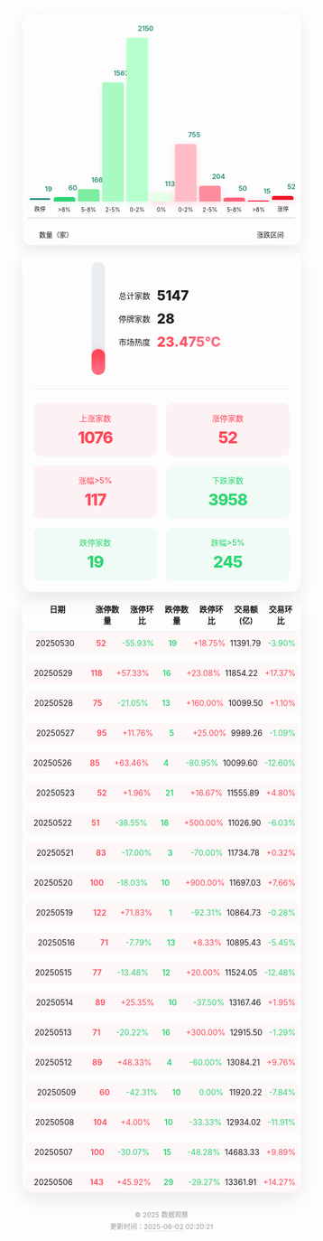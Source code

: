 <div style="margin:0;padding:10px 5px;font-family:'Inter',-apple-system,BlinkMacSystemFont,sans-serif;">
  <div style="margin:0 auto;margin-bottom:10px;border-radius:16px;padding:10px;box-shadow:0 8px 24px rgba(0,0,0,0.08);">
    <div style="display:flex;flex-direction:column;gap:20px;">
      <div style="height:350px;display:flex;align-items:flex-end;justify-content:space-around;border-bottom:2px solid #e0e0e0;">
        <div style="width:8%;text-align:center;">
            <div style="height:3px;background:#218c74;border-radius:4px 4px 0 0;transition:all 0.3s ease;
                  box-shadow:0 4px 12px rgba(33,140,116,0.2);position:relative;">
              <span style=" position:absolute;top:-24px;left:50%; font-size:12px;color:#218c74;font-weight:600;display:inline-block;width:30px; ">19</span>
            </div>
            <p style="font-size:10px;margin:8px 0;">跌停</p>
        </div>
        <div style="width:8%;text-align:center;">
            <div style="height:8px;background:#2ed573;border-radius:4px 4px 0 0;transition:all 0.3s ease;
                box-shadow:0 4px 12px rgba(123,237,159,0.2);position:relative;">
              <span style=" position:absolute;top:-24px;left:50%; font-size:12px;color:#218c74;font-weight:600;display:inline-block;width:30px; ">60</span>
            </div>
            <p style="font-size:10px;margin:8px 0;">&gt;8%</p>
        </div>
        <div style="width:8%;text-align:center;">
            <div style="height:22px;background:#7bed9f;border-radius:4px 4px 0 0;transition:all 0.3s ease;
                box-shadow:0 4px 12px rgba(123,237,159,0.2);position:relative;">
              <span style=" position:absolute;top:-24px;left:50%; font-size:12px;color:#218c74;font-weight:600;display:inline-block;width:30px; ">166</span>
            </div>
            <p style="font-size:10px;margin:8px 0;"><span style="border-bottom:1px dashed #ccc;" t="5" times="">5-8</span>%</p>
        </div>
        <div style="width:8%;text-align:center;">
            <div style="height:211px;background:#a8fac2;border-radius:4px 4px 0 0;transition:all 0.3s ease;
                box-shadow:0 4px 12px rgba(123,237,159,0.2);position:relative;">
              <span style=" position:absolute;top:-24px;left:50%; font-size:12px;color:#218c74;font-weight:600;display:inline-block;width:30px; ">1563</span>
            </div>
            <p style="font-size:10px;margin:8px 0;"><span style="border-bottom: 1px dashed rgb(204, 204, 204); position: relative;" t="5" times="">2-5</span>%</p>
        </div>
        <div style="width:8%;text-align:center;">
            <div style="height:290px;background:#b6ffcd;border-radius:4px 4px 0 0;transition:all 0.3s ease;
                box-shadow:0 4px 12px rgba(123,237,159,0.2);position:relative;">
              <span style=" position:absolute;top:-24px;left:50%; font-size:12px;color:#218c74;font-weight:600;display:inline-block;width:30px; ">2150</span>
            </div>
            <p style="font-size:10px;margin:8px 0;">0-2%</p>
          </div>
        <div style="width:8%;text-align:center;">
            <div style="height:15px;background:#e5ffe7;border-radius:4px 4px 0 0;transition:all 0.3s ease;
                box-shadow:0 4px 12px rgba(255,71,87,0.2);position:relative;">
              <span style=" position:absolute;top:-24px;left:50%; font-size:12px;color:#218c74;font-weight:600;display:inline-block;width:30px; ">113</span>
            </div>
            <p style="font-size:10px;margin:8px 0;">0%</p>
        </div>
        <div style="width:8%;text-align:center;">
            <div style="height:102px;background:#ffbcc6;border-radius:4px 4px 0 0;transition:all 0.3s ease;
                box-shadow:0 4px 12px rgba(255,71,87,0.2);position:relative;">
              <span style=" position:absolute;top:-24px;left:50%; font-size:12px;color:#218c74;font-weight:600;display:inline-block;width:30px; ">755</span>
            </div>
            <p style="font-size:10px;margin:8px 0;">0-2%</p>
        </div>
        <div style="width:8%;text-align:center;">
            <div style="height:28px;background:#ff8c9d;border-radius:4px 4px 0 0;transition:all 0.3s ease;
                box-shadow:0 4px 12px rgba(255,71,87,0.2);position:relative;">
              <span style=" position:absolute;top:-24px;left:50%; font-size:12px;color:#218c74;font-weight:600;display:inline-block;width:30px; ">204</span>
            </div>
            <p style="font-size:10px;margin:8px 0;"><span style="border-bottom:1px dashed #ccc;" t="5" times="">2-5</span>%</p>
        </div>
        <div style="width:8%;text-align:center;">
            <div style="height:7px;background:#ff6178;border-radius:4px 4px 0 0;transition:all 0.3s ease;
                box-shadow:0 4px 12px rgba(255,71,87,0.2);position:relative;">
              <span style=" position:absolute;top:-24px;left:50%; font-size:12px;color:#218c74;font-weight:600;display:inline-block;width:30px; ">50</span>
            </div>
            <p style="font-size:10px;margin:8px 0;"><span style="border-bottom:1px dashed #ccc;" t="5" times="">5-8</span>%</p>
        </div>
        <div style="width:8%;text-align:center;">
            <div style="height:2px;background:#f42947;border-radius:4px 4px 0 0;transition:all 0.3s ease;
                box-shadow:0 4px 12px rgba(255,71,87,0.2);position:relative;">
              <span style=" position:absolute;top:-24px;left:50%; font-size:12px;color:#218c74;font-weight:600;display:inline-block;width:30px; ">15</span>
            </div>
            <p style="font-size:10px;margin:8px 0;">&gt;8%</p>
        </div>
        <div style="width:8%;text-align:center;">
            <div style="height:7px;background:#ef1326;border-radius:4px 4px 0 0;transition:all 0.3s ease;
                box-shadow:0 4px 12px rgba(255,71,87,0.2);position:relative;">
              <span style=" position:absolute;top:-24px;left:50%; font-size:12px;color:#218c74;font-weight:600;display:inline-block;width:30px; ">52</span>
            </div>
            <p style="font-size:10px;margin:8px 0;">涨停</p>
        </div>
      </div>
      <div style="padding:0 20px;font-size:12px;display:flex;justify-content:space-between;">
        <span>数量（家）</span>
        <span>涨跌区间</span>
      </div>
    </div>
  </div>
  <div style="margin:0 auto;margin-bottom:10px;border-radius:20px;padding:20px;
      box-shadow:0 12px 32px rgba(0,0,0,0.08);">  
      <div style="display:flex;flex-wrap:wrap;gap:24px;justify-content:center;align-items:center;">
        <div style="position:relative;width:24px;height:200px;background:#e9edf2;border-radius:12px;overflow:hidden;">
          <div style="position:absolute;bottom:0;width:100%;height:23%;background:linear-gradient(180deg,#ff4757 20%,#ff6b81 80%);
            border-radius:12px;transition:height 0.5s ease-in-out;box-shadow:0 0 12px rgba(255,71,87,0.3);">
          </div>
          <div style="position:absolute;top:0;left:0;width:100%;height:100%;">
            <div style="position:absolute;top:10%;left:-8px;width:8px;height:1px;background:#99aab5;"></div>
            <div style="position:absolute;top:30%;left:-8px;width:8px;height:1px;background:#99aab5;"></div>
            <div style="position:absolute;top:50%;left:-8px;width:8px;height:1px;background:#99aab5;"></div>
            <div style="position:absolute;top:70%;left:-8px;width:8px;height:1px;background:#99aab5;"></div>
            <div style="position:absolute;top:90%;left:-8px;width:8px;height:1px;background:#99aab5;"></div>
          </div>
        </div>
        <div style="min-width:200px;">
          <div style="display:flex;flex-direction:column;gap:12px;">
            <div style="display:flex;align-items:center;gap:12px;">
              <span style="font-size:14px;font-weight:500;">总计家数</span>
              <span style="font-size:24px;font-weight:800;">5147</span>
            </div>
            <div style="display:flex;align-items:center;gap:12px;">
              <span style="font-size:14px;font-weight:500;">停牌家数</span>
              <span style="font-size:24px;font-weight:800;">28</span>
            </div>
            <div style="display:flex;align-items:center;gap:12px;">
              <span style="font-size:14px;font-weight:500;">市场热度</span>
              <span style="font-size:24px;font-weight:800;
                  background:linear-gradient(135deg,#ff4757 30%,#ff6b81 70%);-webkit-background-clip:text;color:transparent;">
                  23.475℃
              </span>
            </div>
          </div>
        </div>
      </div>
      <div style="margin:24px 0;border-bottom:2px solid #f0f2f5;"></div>
      <div style="display:grid;grid-template-columns:repeat(auto-fit, minmax(150px,1fr));gap:16px;">
        <div style="background:rgba(255,71,87,0.06);border-radius:12px;padding:16px;text-align:center;">
            <p style="font-size:14px;color:#ff4757;margin:0 0 8px 0;font-weight:500;">上涨家数</p>
            <p style="font-size:28px;font-weight:800;color:#ff4757;margin:0;letter-spacing:-1px;">1076</p>
        </div>
        <div style="background:rgba(255,71,87,0.06);border-radius:12px;padding:16px;text-align:center;">
            <p style="font-size:14px;color:#ff4757;margin:0 0 8px 0;font-weight:500;">涨停家数</p>
            <p style="font-size:28px;font-weight:800;color:#ff4757;margin:0;letter-spacing:-1px;">52</p>
        </div>
        <div style="background:rgba(255,71,87,0.06);border-radius:12px;padding:16px;text-align:center;">
            <p style="font-size:14px;color:#ff4757;margin:0 0 8px 0;font-weight:500;">涨幅&gt;5%</p>
            <p style="font-size:28px;font-weight:800;color:#ff4757;margin:0;letter-spacing:-1px;">117</p>
        </div>
        <div style="background:rgba(46,213,115,0.06);border-radius:12px;padding:16px;text-align:center;">
            <p style="font-size:14px;color:#2ed573;margin:0 0 8px 0;font-weight:500;">下跌家数</p>
            <p style="font-size:28px;font-weight:800;color:#2ed573;margin:0;letter-spacing:-1px;">3958</p>
        </div>
        <div style="background:rgba(46,213,115,0.06);border-radius:12px;padding:16px;text-align:center;">
            <p style="font-size:14px;color:#2ed573;margin:0 0 8px 0;font-weight:500;">跌停家数</p>
            <p style="font-size:28px;font-weight:800;color:#2ed573;margin:0;letter-spacing:-1px;">19</p>
        </div>
        <div style="background:rgba(46,213,115,0.06);border-radius:12px;padding:16px;text-align:center;">
            <p style="font-size:14px;color:#2ed573;margin:0 0 8px 0;font-weight:500;">跌幅&gt;5%</p>
            <p style="font-size:28px;font-weight:800;color:#2ed573;margin:0;letter-spacing:-1px;">245</p>
        </div>
      </div>
  </div>
  <div style="margin:0 auto;border-radius:20px;padding:0 5px;
      box-shadow:0 12px 32px rgba(0,0,0,0.08);">
      <div style="display:grid;grid-template-columns:2fr repeat(6,1fr);gap:8px;padding:10px 4px;
          border-bottom:2px solid #f0f2f5;font-weight:600;font-size:14px;">
          <div style="text-align:center;">日期</div>
          <div style="text-align:center;">涨停数量</div>
          <div style="text-align:center;">涨停环比</div>
          <div style="text-align:center;">跌停数量</div>
          <div style="text-align:center;">跌停环比</div>
          <div style="text-align:center;">交易额(亿)</div>
          <div style="text-align:center;">交易环比</div>
      </div>
      <div style="display:flex;flex-direction:column;gap:16px;">
        <div style="display:grid;grid-template-columns:2fr repeat(6,1fr);gap:8px;padding:10px 4px;
            border-radius:12px;background:rgba(255,71,87,0.03);transition:all 0.3s ease;">
            <div style="text-align:center;font-size:14px;">20250530</div>
            <div style="text-align:center;font-size:14px;font-weight:600;color:#ff4757;">52</div>
            <div style="text-align:center;font-size:14px;color:#2ed573;">
                <i class="fa fa-arrow-up" style="margin-right:4px;"></i>-55.93%
            </div>
            <div style="text-align:center;font-size:14px;font-weight:600;color:#2ed573;">19</div>
            <div style="text-align:center;font-size:14px;color:#ff4757;">
                <i class="fa fa-arrow-down" style="margin-right:4px;"></i>+18.75%
            </div>
            <div style="text-align:center;font-size:14px;">11391.79</div>
            <div style="text-align:center;font-size:14px;color:#2ed573;">
                <i class="fa fa-arrow-up" style="margin-right:4px;"></i>-3.90%
            </div>
        </div>
        <div style="display:grid;grid-template-columns:2fr repeat(6,1fr);gap:8px;padding:10px 4px;
            border-radius:12px;background:rgba(255,71,87,0.03);transition:all 0.3s ease;">
            <div style="text-align:center;font-size:14px;">20250529</div>
            <div style="text-align:center;font-size:14px;font-weight:600;color:#ff4757;">118</div>
            <div style="text-align:center;font-size:14px;color:#ff4757;">
                <i class="fa fa-arrow-up" style="margin-right:4px;"></i>+57.33%
            </div>
            <div style="text-align:center;font-size:14px;font-weight:600;color:#2ed573;">16</div>
            <div style="text-align:center;font-size:14px;color:#ff4757;">
                <i class="fa fa-arrow-down" style="margin-right:4px;"></i>+23.08%
            </div>
            <div style="text-align:center;font-size:14px;">11854.22</div>
            <div style="text-align:center;font-size:14px;color:#ff4757;">
                <i class="fa fa-arrow-up" style="margin-right:4px;"></i>+17.37%
            </div>
        </div>
        <div style="display:grid;grid-template-columns:2fr repeat(6,1fr);gap:8px;padding:10px 4px;
            border-radius:12px;background:rgba(255,71,87,0.03);transition:all 0.3s ease;">
            <div style="text-align:center;font-size:14px;">20250528</div>
            <div style="text-align:center;font-size:14px;font-weight:600;color:#ff4757;">75</div>
            <div style="text-align:center;font-size:14px;color:#2ed573;">
                <i class="fa fa-arrow-up" style="margin-right:4px;"></i>-21.05%
            </div>
            <div style="text-align:center;font-size:14px;font-weight:600;color:#2ed573;">13</div>
            <div style="text-align:center;font-size:14px;color:#ff4757;">
                <i class="fa fa-arrow-down" style="margin-right:4px;"></i>+160.00%
            </div>
            <div style="text-align:center;font-size:14px;">10099.50</div>
            <div style="text-align:center;font-size:14px;color:#ff4757;">
                <i class="fa fa-arrow-up" style="margin-right:4px;"></i>+1.10%
            </div>
        </div>
        <div style="display:grid;grid-template-columns:2fr repeat(6,1fr);gap:8px;padding:10px 4px;
            border-radius:12px;background:rgba(255,71,87,0.03);transition:all 0.3s ease;">
            <div style="text-align:center;font-size:14px;">20250527</div>
            <div style="text-align:center;font-size:14px;font-weight:600;color:#ff4757;">95</div>
            <div style="text-align:center;font-size:14px;color:#ff4757;">
                <i class="fa fa-arrow-up" style="margin-right:4px;"></i>+11.76%
            </div>
            <div style="text-align:center;font-size:14px;font-weight:600;color:#2ed573;">5</div>
            <div style="text-align:center;font-size:14px;color:#ff4757;">
                <i class="fa fa-arrow-down" style="margin-right:4px;"></i>+25.00%
            </div>
            <div style="text-align:center;font-size:14px;">9989.26</div>
            <div style="text-align:center;font-size:14px;color:#2ed573;">
                <i class="fa fa-arrow-up" style="margin-right:4px;"></i>-1.09%
            </div>
        </div>
        <div style="display:grid;grid-template-columns:2fr repeat(6,1fr);gap:8px;padding:10px 4px;
            border-radius:12px;background:rgba(255,71,87,0.03);transition:all 0.3s ease;">
            <div style="text-align:center;font-size:14px;">20250526</div>
            <div style="text-align:center;font-size:14px;font-weight:600;color:#ff4757;">85</div>
            <div style="text-align:center;font-size:14px;color:#ff4757;">
                <i class="fa fa-arrow-up" style="margin-right:4px;"></i>+63.46%
            </div>
            <div style="text-align:center;font-size:14px;font-weight:600;color:#2ed573;">4</div>
            <div style="text-align:center;font-size:14px;color:#2ed573;">
                <i class="fa fa-arrow-down" style="margin-right:4px;"></i>-80.95%
            </div>
            <div style="text-align:center;font-size:14px;">10099.60</div>
            <div style="text-align:center;font-size:14px;color:#2ed573;">
                <i class="fa fa-arrow-up" style="margin-right:4px;"></i>-12.60%
            </div>
        </div>
        <div style="display:grid;grid-template-columns:2fr repeat(6,1fr);gap:8px;padding:10px 4px;
            border-radius:12px;background:rgba(255,71,87,0.03);transition:all 0.3s ease;">
            <div style="text-align:center;font-size:14px;">20250523</div>
            <div style="text-align:center;font-size:14px;font-weight:600;color:#ff4757;">52</div>
            <div style="text-align:center;font-size:14px;color:#ff4757;">
                <i class="fa fa-arrow-up" style="margin-right:4px;"></i>+1.96%
            </div>
            <div style="text-align:center;font-size:14px;font-weight:600;color:#2ed573;">21</div>
            <div style="text-align:center;font-size:14px;color:#ff4757;">
                <i class="fa fa-arrow-down" style="margin-right:4px;"></i>+16.67%
            </div>
            <div style="text-align:center;font-size:14px;">11555.89</div>
            <div style="text-align:center;font-size:14px;color:#ff4757;">
                <i class="fa fa-arrow-up" style="margin-right:4px;"></i>+4.80%
            </div>
        </div>
        <div style="display:grid;grid-template-columns:2fr repeat(6,1fr);gap:8px;padding:10px 4px;
            border-radius:12px;background:rgba(255,71,87,0.03);transition:all 0.3s ease;">
            <div style="text-align:center;font-size:14px;">20250522</div>
            <div style="text-align:center;font-size:14px;font-weight:600;color:#ff4757;">51</div>
            <div style="text-align:center;font-size:14px;color:#2ed573;">
                <i class="fa fa-arrow-up" style="margin-right:4px;"></i>-38.55%
            </div>
            <div style="text-align:center;font-size:14px;font-weight:600;color:#2ed573;">18</div>
            <div style="text-align:center;font-size:14px;color:#ff4757;">
                <i class="fa fa-arrow-down" style="margin-right:4px;"></i>+500.00%
            </div>
            <div style="text-align:center;font-size:14px;">11026.90</div>
            <div style="text-align:center;font-size:14px;color:#2ed573;">
                <i class="fa fa-arrow-up" style="margin-right:4px;"></i>-6.03%
            </div>
        </div>
        <div style="display:grid;grid-template-columns:2fr repeat(6,1fr);gap:8px;padding:10px 4px;
            border-radius:12px;background:rgba(255,71,87,0.03);transition:all 0.3s ease;">
            <div style="text-align:center;font-size:14px;">20250521</div>
            <div style="text-align:center;font-size:14px;font-weight:600;color:#ff4757;">83</div>
            <div style="text-align:center;font-size:14px;color:#2ed573;">
                <i class="fa fa-arrow-up" style="margin-right:4px;"></i>-17.00%
            </div>
            <div style="text-align:center;font-size:14px;font-weight:600;color:#2ed573;">3</div>
            <div style="text-align:center;font-size:14px;color:#2ed573;">
                <i class="fa fa-arrow-down" style="margin-right:4px;"></i>-70.00%
            </div>
            <div style="text-align:center;font-size:14px;">11734.78</div>
            <div style="text-align:center;font-size:14px;color:#ff4757;">
                <i class="fa fa-arrow-up" style="margin-right:4px;"></i>+0.32%
            </div>
        </div>
        <div style="display:grid;grid-template-columns:2fr repeat(6,1fr);gap:8px;padding:10px 4px;
            border-radius:12px;background:rgba(255,71,87,0.03);transition:all 0.3s ease;">
            <div style="text-align:center;font-size:14px;">20250520</div>
            <div style="text-align:center;font-size:14px;font-weight:600;color:#ff4757;">100</div>
            <div style="text-align:center;font-size:14px;color:#2ed573;">
                <i class="fa fa-arrow-up" style="margin-right:4px;"></i>-18.03%
            </div>
            <div style="text-align:center;font-size:14px;font-weight:600;color:#2ed573;">10</div>
            <div style="text-align:center;font-size:14px;color:#ff4757;">
                <i class="fa fa-arrow-down" style="margin-right:4px;"></i>+900.00%
            </div>
            <div style="text-align:center;font-size:14px;">11697.03</div>
            <div style="text-align:center;font-size:14px;color:#ff4757;">
                <i class="fa fa-arrow-up" style="margin-right:4px;"></i>+7.66%
            </div>
        </div>
        <div style="display:grid;grid-template-columns:2fr repeat(6,1fr);gap:8px;padding:10px 4px;
            border-radius:12px;background:rgba(255,71,87,0.03);transition:all 0.3s ease;">
            <div style="text-align:center;font-size:14px;">20250519</div>
            <div style="text-align:center;font-size:14px;font-weight:600;color:#ff4757;">122</div>
            <div style="text-align:center;font-size:14px;color:#ff4757;">
                <i class="fa fa-arrow-up" style="margin-right:4px;"></i>+71.83%
            </div>
            <div style="text-align:center;font-size:14px;font-weight:600;color:#2ed573;">1</div>
            <div style="text-align:center;font-size:14px;color:#2ed573;">
                <i class="fa fa-arrow-down" style="margin-right:4px;"></i>-92.31%
            </div>
            <div style="text-align:center;font-size:14px;">10864.73</div>
            <div style="text-align:center;font-size:14px;color:#2ed573;">
                <i class="fa fa-arrow-up" style="margin-right:4px;"></i>-0.28%
            </div>
        </div>
        <div style="display:grid;grid-template-columns:2fr repeat(6,1fr);gap:8px;padding:10px 4px;
            border-radius:12px;background:rgba(255,71,87,0.03);transition:all 0.3s ease;">
            <div style="text-align:center;font-size:14px;">20250516</div>
            <div style="text-align:center;font-size:14px;font-weight:600;color:#ff4757;">71</div>
            <div style="text-align:center;font-size:14px;color:#2ed573;">
                <i class="fa fa-arrow-up" style="margin-right:4px;"></i>-7.79%
            </div>
            <div style="text-align:center;font-size:14px;font-weight:600;color:#2ed573;">13</div>
            <div style="text-align:center;font-size:14px;color:#ff4757;">
                <i class="fa fa-arrow-down" style="margin-right:4px;"></i>+8.33%
            </div>
            <div style="text-align:center;font-size:14px;">10895.43</div>
            <div style="text-align:center;font-size:14px;color:#2ed573;">
                <i class="fa fa-arrow-up" style="margin-right:4px;"></i>-5.45%
            </div>
        </div>
        <div style="display:grid;grid-template-columns:2fr repeat(6,1fr);gap:8px;padding:10px 4px;
            border-radius:12px;background:rgba(255,71,87,0.03);transition:all 0.3s ease;">
            <div style="text-align:center;font-size:14px;">20250515</div>
            <div style="text-align:center;font-size:14px;font-weight:600;color:#ff4757;">77</div>
            <div style="text-align:center;font-size:14px;color:#2ed573;">
                <i class="fa fa-arrow-up" style="margin-right:4px;"></i>-13.48%
            </div>
            <div style="text-align:center;font-size:14px;font-weight:600;color:#2ed573;">12</div>
            <div style="text-align:center;font-size:14px;color:#ff4757;">
                <i class="fa fa-arrow-down" style="margin-right:4px;"></i>+20.00%
            </div>
            <div style="text-align:center;font-size:14px;">11524.05</div>
            <div style="text-align:center;font-size:14px;color:#2ed573;">
                <i class="fa fa-arrow-up" style="margin-right:4px;"></i>-12.48%
            </div>
        </div>
        <div style="display:grid;grid-template-columns:2fr repeat(6,1fr);gap:8px;padding:10px 4px;
            border-radius:12px;background:rgba(255,71,87,0.03);transition:all 0.3s ease;">
            <div style="text-align:center;font-size:14px;">20250514</div>
            <div style="text-align:center;font-size:14px;font-weight:600;color:#ff4757;">89</div>
            <div style="text-align:center;font-size:14px;color:#ff4757;">
                <i class="fa fa-arrow-up" style="margin-right:4px;"></i>+25.35%
            </div>
            <div style="text-align:center;font-size:14px;font-weight:600;color:#2ed573;">10</div>
            <div style="text-align:center;font-size:14px;color:#2ed573;">
                <i class="fa fa-arrow-down" style="margin-right:4px;"></i>-37.50%
            </div>
            <div style="text-align:center;font-size:14px;">13167.46</div>
            <div style="text-align:center;font-size:14px;color:#ff4757;">
                <i class="fa fa-arrow-up" style="margin-right:4px;"></i>+1.95%
            </div>
        </div>
        <div style="display:grid;grid-template-columns:2fr repeat(6,1fr);gap:8px;padding:10px 4px;
            border-radius:12px;background:rgba(255,71,87,0.03);transition:all 0.3s ease;">
            <div style="text-align:center;font-size:14px;">20250513</div>
            <div style="text-align:center;font-size:14px;font-weight:600;color:#ff4757;">71</div>
            <div style="text-align:center;font-size:14px;color:#2ed573;">
                <i class="fa fa-arrow-up" style="margin-right:4px;"></i>-20.22%
            </div>
            <div style="text-align:center;font-size:14px;font-weight:600;color:#2ed573;">16</div>
            <div style="text-align:center;font-size:14px;color:#ff4757;">
                <i class="fa fa-arrow-down" style="margin-right:4px;"></i>+300.00%
            </div>
            <div style="text-align:center;font-size:14px;">12915.50</div>
            <div style="text-align:center;font-size:14px;color:#2ed573;">
                <i class="fa fa-arrow-up" style="margin-right:4px;"></i>-1.29%
            </div>
        </div>
        <div style="display:grid;grid-template-columns:2fr repeat(6,1fr);gap:8px;padding:10px 4px;
            border-radius:12px;background:rgba(255,71,87,0.03);transition:all 0.3s ease;">
            <div style="text-align:center;font-size:14px;">20250512</div>
            <div style="text-align:center;font-size:14px;font-weight:600;color:#ff4757;">89</div>
            <div style="text-align:center;font-size:14px;color:#ff4757;">
                <i class="fa fa-arrow-up" style="margin-right:4px;"></i>+48.33%
            </div>
            <div style="text-align:center;font-size:14px;font-weight:600;color:#2ed573;">4</div>
            <div style="text-align:center;font-size:14px;color:#2ed573;">
                <i class="fa fa-arrow-down" style="margin-right:4px;"></i>-60.00%
            </div>
            <div style="text-align:center;font-size:14px;">13084.21</div>
            <div style="text-align:center;font-size:14px;color:#ff4757;">
                <i class="fa fa-arrow-up" style="margin-right:4px;"></i>+9.76%
            </div>
        </div>
        <div style="display:grid;grid-template-columns:2fr repeat(6,1fr);gap:8px;padding:10px 4px;
            border-radius:12px;background:rgba(255,71,87,0.03);transition:all 0.3s ease;">
            <div style="text-align:center;font-size:14px;">20250509</div>
            <div style="text-align:center;font-size:14px;font-weight:600;color:#ff4757;">60</div>
            <div style="text-align:center;font-size:14px;color:#2ed573;">
                <i class="fa fa-arrow-up" style="margin-right:4px;"></i>-42.31%
            </div>
            <div style="text-align:center;font-size:14px;font-weight:600;color:#2ed573;">10</div>
            <div style="text-align:center;font-size:14px;color:#2ed573;">
                <i class="fa fa-arrow-down" style="margin-right:4px;"></i>0.00%
            </div>
            <div style="text-align:center;font-size:14px;">11920.22</div>
            <div style="text-align:center;font-size:14px;color:#2ed573;">
                <i class="fa fa-arrow-up" style="margin-right:4px;"></i>-7.84%
            </div>
        </div>
        <div style="display:grid;grid-template-columns:2fr repeat(6,1fr);gap:8px;padding:10px 4px;
            border-radius:12px;background:rgba(255,71,87,0.03);transition:all 0.3s ease;">
            <div style="text-align:center;font-size:14px;">20250508</div>
            <div style="text-align:center;font-size:14px;font-weight:600;color:#ff4757;">104</div>
            <div style="text-align:center;font-size:14px;color:#ff4757;">
                <i class="fa fa-arrow-up" style="margin-right:4px;"></i>+4.00%
            </div>
            <div style="text-align:center;font-size:14px;font-weight:600;color:#2ed573;">10</div>
            <div style="text-align:center;font-size:14px;color:#2ed573;">
                <i class="fa fa-arrow-down" style="margin-right:4px;"></i>-33.33%
            </div>
            <div style="text-align:center;font-size:14px;">12934.02</div>
            <div style="text-align:center;font-size:14px;color:#2ed573;">
                <i class="fa fa-arrow-up" style="margin-right:4px;"></i>-11.91%
            </div>
        </div>
        <div style="display:grid;grid-template-columns:2fr repeat(6,1fr);gap:8px;padding:10px 4px;
            border-radius:12px;background:rgba(255,71,87,0.03);transition:all 0.3s ease;">
            <div style="text-align:center;font-size:14px;">20250507</div>
            <div style="text-align:center;font-size:14px;font-weight:600;color:#ff4757;">100</div>
            <div style="text-align:center;font-size:14px;color:#2ed573;">
                <i class="fa fa-arrow-up" style="margin-right:4px;"></i>-30.07%
            </div>
            <div style="text-align:center;font-size:14px;font-weight:600;color:#2ed573;">15</div>
            <div style="text-align:center;font-size:14px;color:#2ed573;">
                <i class="fa fa-arrow-down" style="margin-right:4px;"></i>-48.28%
            </div>
            <div style="text-align:center;font-size:14px;">14683.33</div>
            <div style="text-align:center;font-size:14px;color:#ff4757;">
                <i class="fa fa-arrow-up" style="margin-right:4px;"></i>+9.89%
            </div>
        </div>
        <div style="display:grid;grid-template-columns:2fr repeat(6,1fr);gap:8px;padding:10px 4px;
            border-radius:12px;background:rgba(255,71,87,0.03);transition:all 0.3s ease;">
            <div style="text-align:center;font-size:14px;">20250506</div>
            <div style="text-align:center;font-size:14px;font-weight:600;color:#ff4757;">143</div>
            <div style="text-align:center;font-size:14px;color:#ff4757;">
                <i class="fa fa-arrow-up" style="margin-right:4px;"></i>+45.92%
            </div>
            <div style="text-align:center;font-size:14px;font-weight:600;color:#2ed573;">29</div>
            <div style="text-align:center;font-size:14px;color:#2ed573;">
                <i class="fa fa-arrow-down" style="margin-right:4px;"></i>-29.27%
            </div>
            <div style="text-align:center;font-size:14px;">13361.91</div>
            <div style="text-align:center;font-size:14px;color:#ff4757;">
                <i class="fa fa-arrow-up" style="margin-right:4px;"></i>+14.27%
            </div>
        </div>
      </div>
  </div>
  <div style="text-align:center;margin-top:30px;color:#999;font-size:12px;">
    <p style="margin:4px 0;">© 2025 数据观察</p>
    <p style="margin:4px 0;">更新时间：<span style="border-bottom:1px dashed #ccc;" t="5" times=" 02:20">2025-06-02</span> 02:20:21</p>
  </div>
</div>